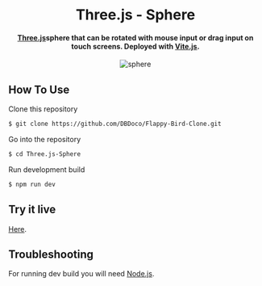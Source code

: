 
<h1 align="center">
  Three.js - Sphere
  <br>
</h1>

<h4 align="center"><a href="https://threejs.org" target="_blank">Three.js</a>sphere that can be rotated with mouse input or drag input on touch screens. Deployed with <a href="https://vitejs.dev" target="_blank">Vite.js</a>.</h4>

<p align="center">
  <img src="https://media1.giphy.com/media/utM9KzgfVk4e5fgO9S/giphy.gif?cid=790b7611cc10f3b270b0aca9bc6a822b8ce0c3e6a37272bd&rid=giphy.gif&ct=g" alt="sphere" />
</p>





## How To Use

Clone this repository
```bash
$ git clone https://github.com/DBDoco/Flappy-Bird-Clone.git
```
Go into the repository
```bash
$ cd Three.js-Sphere
```
Run development build
```bash
$ npm run dev
```

## Try it live
<a href="">Here</a>.


## Troubleshooting

For running dev build you will need <a href="https://nodejs.org/en/">Node.js</a>.